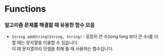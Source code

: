 # Functions
### 알고리즘 문제를 해결할 때 유용한 함수 모음

- `String addString(String, String)`
  : 굉장히 큰 수(long long 보다 큰 수)를 더할 때는 문자열을 이용할 수 있습니다.<br>
  이 때 문자열끼리 덧셈을 취해 줄 때 사용하는 함수입니다.
